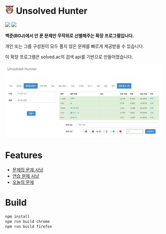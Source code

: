 # <img src="./app/icons/256.png" width="28" height="28"> Unsolved Hunter

[![](https://img.shields.io/badge/Firefox-1.0.1-orange?style=for-the-badge&logo=firefox)](https://addons.mozilla.org/ko/firefox/addon/unsolved-hunter/) [![](https://img.shields.io/badge/Chrome-1.0.1-blue?style=for-the-badge&logo=google-chrome)](https://chromewebstore.google.com/detail/unsolved-hunter/fnfkipioecdmbajenchohnhkanmliiga?authuser=0&hl=ko)

**백준(BOJ)에서 안 푼 문제만 무작위로 선별해주는 확장 프로그램입니다.**

개인 또는 그룹 구성원이 모두 풀지 않은 문제를 빠르게 제공받을 수 있습니다.

이 확장 프로그램은 solved.ac의 검색 api를 기반으로 만들어졌습니다.

![workbook](./docs/images/workbook.png)

# Features

- [문제집 문제 사냥](./docs/instructions/workbook.md)
- [연습 문제 사냥](./docs/instructions//practice.md)
- [오늘의 문제](./docs/instructions/daily-hunting.md)

# Build

```
npm install
npm run build chrome
npm run build firefox
```
